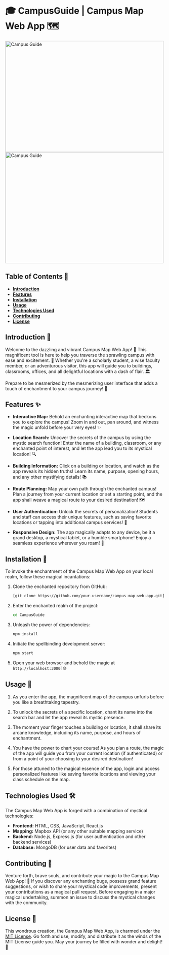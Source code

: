 # 🎓 CampusGuide | Campus Map Web App 🗺️

<img width="500px" height="350px" src="https://www.mak.ac.ug/sites/default/files/Mak-Makererere-University.jpg" alt="Campus Guide" /><img width="500px" height="350px" src="https://darktellers.files.wordpress.com/2019/04/capture.jpg" alt="Campus Guide" />

## Table of Contents 📑

- **[Introduction](#introduction)**
- **[Features](#features)**
- **[Installation](#installation)**
- **[Usage](#usage)**
- **[Technologies Used](#technologies-used)**
- **[Contributing](#contributing)**
- **[License](#license)**

## Introduction 🚀

Welcome to the dazzling and vibrant Campus Map Web App! 🎉 This magnificent tool is here to help you traverse the sprawling campus with ease and excitement. 🌟 Whether you're a scholarly student, a wise faculty member, or an adventurous visitor, this app will guide you to buildings, classrooms, offices, and all delightful locations with a dash of flair. 🏛️

Prepare to be mesmerized by the mesmerizing user interface that adds a touch of enchantment to your campus journey! 🌈

## Features ✨

- **Interactive Map:** Behold an enchanting interactive map that beckons you to explore the campus! Zoom in and out, pan around, and witness the magic unfold before your very eyes! ✨

- **Location Search:** Uncover the secrets of the campus by using the mystic search function! Enter the name of a building, classroom, or any enchanted point of interest, and let the app lead you to its mystical location! 🔍

- **Building Information:** Click on a building or location, and watch as the app reveals its hidden truths! Learn its name, purpose, opening hours, and any other mystifying details! 📚

- **Route Planning:** Map your own path through the enchanted campus! Plan a journey from your current location or set a starting point, and the app shall weave a magical route to your desired destination! 🗺️

- **User Authentication:** Unlock the secrets of personalization! Students and staff can access their unique features, such as saving favorite locations or tapping into additional campus services! 🔐

- **Responsive Design:** The app magically adapts to any device, be it a grand desktop, a mystical tablet, or a humble smartphone! Enjoy a seamless experience wherever you roam! 📱

## Installation 🧙

To invoke the enchantment of the Campus Map Web App on your local realm, follow these magical incantations:

1. Clone the enchanted repository from GitHub:
   ```bash
   [git clone https://github.com/your-username/campus-map-web-app.git](https://github.com/techymaj/CampusGuide.git)
   ```

2. Enter the enchanted realm of the project:
   ```bash
   cd CampusGuide
   ```

3. Unleash the power of dependencies:
   ```bash
   npm install
   ```

4. Initiate the spellbinding development server:
   ```bash
   npm start
   ```

5. Open your web browser and behold the magic at `http://localhost:3000`! 🌐

## Usage 🧞

1. As you enter the app, the magnificent map of the campus unfurls before you like a breathtaking tapestry.

2. To unlock the secrets of a specific location, chant its name into the search bar and let the app reveal its mystic presence.

3. The moment your finger touches a building or location, it shall share its arcane knowledge, including its name, purpose, and hours of enchantment.

4. You have the power to chart your course! As you plan a route, the magic of the app will guide you from your current location (if authenticated) or from a point of your choosing to your desired destination!

5. For those attuned to the magical essence of the app, login and access personalized features like saving favorite locations and viewing your class schedule on the map.

## Technologies Used 🛠️

The Campus Map Web App is forged with a combination of mystical technologies:

- **Frontend:** HTML, CSS, JavaScript, React.js
- **Mapping:** Mapbox API (or any other suitable mapping service)
- **Backend:** Node.js, Express.js (for user authentication and other backend services)
- **Database:** MongoDB (for user data and favorites)

## Contributing 🌟

Venture forth, brave souls, and contribute your magic to the Campus Map Web App! 🌠 If you discover any enchanting bugs, possess grand feature suggestions, or wish to share your mystical code improvements, present your contributions as a magical pull request. Before engaging in a major magical undertaking, summon an issue to discuss the mystical changes with the community.

## License 📜

This wondrous creation, the Campus Map Web App, is charmed under the [MIT License](https://opensource.org/licenses/MIT). Go forth and use, modify, and distribute it as the winds of the MIT License guide you. May your journey be filled with wonder and delight! 🌌
